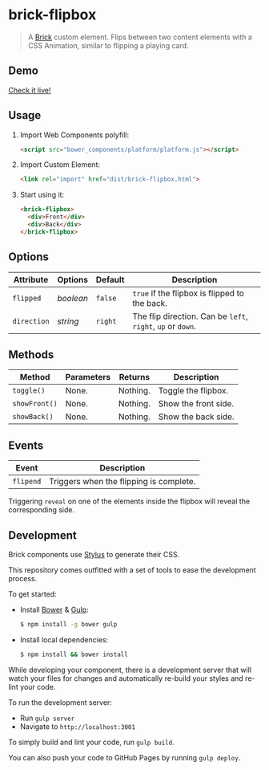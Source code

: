 # brick-flipbox

> A [Brick](https://github.com/mozilla/brick/) custom element.
> Flips between two content elements with a CSS Animation, similar to flipping a playing card.

## Demo

[Check it live!](http://mozbrick.github.io/brick-flipbox)

## Usage

1. Import Web Components polyfill:

    ```html
    <script src="bower_components/platform/platform.js"></script>
    ```

2. Import Custom Element:

    ```html
    <link rel="import" href="dist/brick-flipbox.html">
    ```

3. Start using it:

    ```html
    <brick-flipbox>
      <div>Front</div>
      <div>Back</div>
    </brick-flipbox>
    ```

## Options

Attribute    | Options    | Default     | Description
---          | ---        | ---         | ---
`flipped`    | *boolean*  | `false`     | `true` if the flipbox is flipped to the back.
`direction`  | *string*   | `right`     | The flip direction. Can be `left`, `right`, `up` or `down`.

## Methods

Method       | Parameters   | Returns     | Description
---          | ---          | ---         | ---
`toggle()`   | None.        | Nothing.    | Toggle the flipbox.
`showFront()`| None.        | Nothing.    | Show the front side.
`showBack()` | None.        | Nothing.    | Show the back side.

## Events

Event         | Description
---           | ---
`flipend`     | Triggers when the flipping is complete.

Triggering `reveal` on one of the elements inside the flipbox will reveal the corresponding side.

## Development

Brick components use [Stylus](http://learnboost.github.com/stylus/) to generate their CSS.

This repository comes outfitted with a set of tools to ease the development process.

To get started:

* Install [Bower](http://bower.io/) & [Gulp](http://gulpjs.com/):

    ```sh
    $ npm install -g bower gulp
    ```

* Install local dependencies:

    ```sh
    $ npm install && bower install
    ```

While developing your component, there is a development server that will watch your files for changes and automatically re-build your styles and re-lint your code.

To run the development server:

* Run `gulp server`
* Navigate to `http://localhost:3001`

To simply build and lint your code, run `gulp build`.

You can also push your code to GitHub Pages by running `gulp deploy`.
